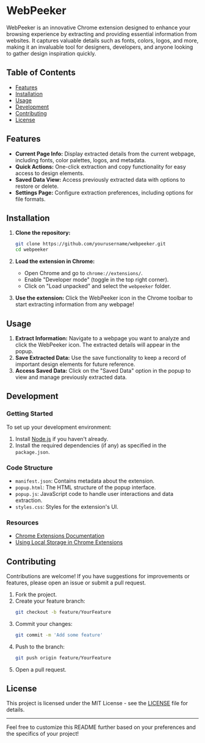 # WebPeeker

WebPeeker is an innovative Chrome extension designed to enhance your browsing experience by extracting and providing essential information from websites. It captures valuable details such as fonts, colors, logos, and more, making it an invaluable tool for designers, developers, and anyone looking to gather design inspiration quickly.

## Table of Contents

- [Features](#features)
- [Installation](#installation)
- [Usage](#usage)
- [Development](#development)
- [Contributing](#contributing)
- [License](#license)

## Features

- **Current Page Info:** Display extracted details from the current webpage, including fonts, color palettes, logos, and metadata.
- **Quick Actions:** One-click extraction and copy functionality for easy access to design elements.
- **Saved Data View:** Access previously extracted data with options to restore or delete.
- **Settings Page:** Configure extraction preferences, including options for file formats.

## Installation

1. **Clone the repository:**

   ```bash
   git clone https://github.com/yourusername/webpeeker.git
   cd webpeeker
   ```

2. **Load the extension in Chrome:**

   - Open Chrome and go to `chrome://extensions/`.
   - Enable "Developer mode" (toggle in the top right corner).
   - Click on "Load unpacked" and select the `webpeeker` folder.

3. **Use the extension:** Click the WebPeeker icon in the Chrome toolbar to start extracting information from any webpage!

## Usage

1. **Extract Information:** Navigate to a webpage you want to analyze and click the WebPeeker icon. The extracted details will appear in the popup.
2. **Save Extracted Data:** Use the save functionality to keep a record of important design elements for future reference.
3. **Access Saved Data:** Click on the "Saved Data" option in the popup to view and manage previously extracted data.

## Development

### Getting Started

To set up your development environment:

1. Install [Node.js](https://nodejs.org/) if you haven't already.
2. Install the required dependencies (if any) as specified in the `package.json`.

### Code Structure

- `manifest.json`: Contains metadata about the extension.
- `popup.html`: The HTML structure of the popup interface.
- `popup.js`: JavaScript code to handle user interactions and data extraction.
- `styles.css`: Styles for the extension's UI.

### Resources

- [Chrome Extensions Documentation](https://developer.chrome.com/docs/extensions/mv3/getstarted/)
- [Using Local Storage in Chrome Extensions](https://developer.chrome.com/docs/extensions/mv3/storage/)

## Contributing

Contributions are welcome! If you have suggestions for improvements or features, please open an issue or submit a pull request.

1. Fork the project.
2. Create your feature branch:
   ```bash
   git checkout -b feature/YourFeature
   ```
3. Commit your changes:
   ```bash
   git commit -m 'Add some feature'
   ```
4. Push to the branch:
   ```bash
   git push origin feature/YourFeature
   ```
5. Open a pull request.

## License

This project is licensed under the MIT License - see the [LICENSE](LICENSE) file for details.

---

Feel free to customize this README further based on your preferences and the specifics of your project!

```

```
